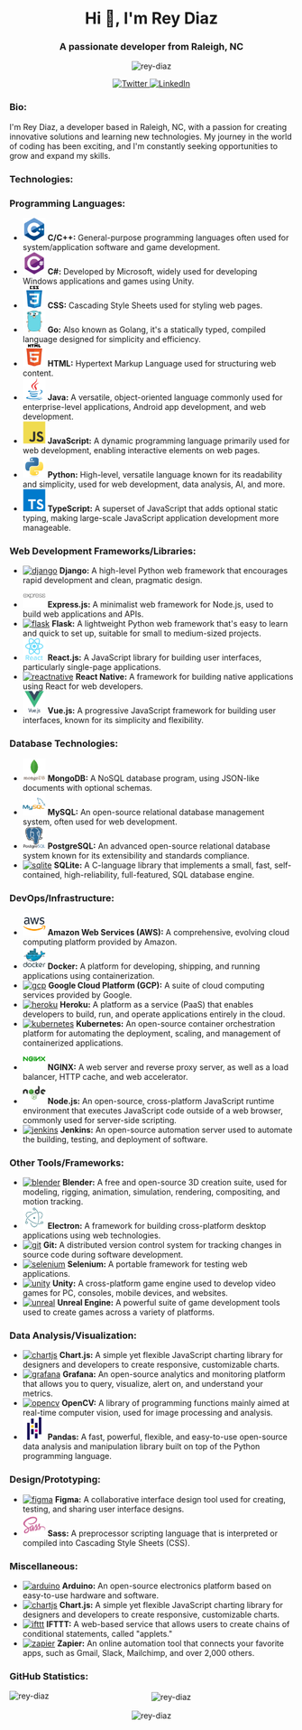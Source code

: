 <h1 align="center">Hi 👋, I'm Rey Diaz</h1>
<h3 align="center">A passionate developer from Raleigh, NC</h3>

<p align="center"> <img src="https://komarev.com/ghpvc/?username=rey-diaz&label=Profile%20views&color=0e75b6&style=flat" alt="rey-diaz" /> </p>

<p align="center">
  <a href="https://twitter.com/Rey_Diaz_Coding" target="_blank">
    <img src="https://img.shields.io/twitter/follow/Rey_Diaz_Coding?logo=twitter&style=for-the-badge" alt="Twitter" />
  </a>
  <a href="https://www.linkedin.com/in/reinoldiaz/" target="_blank">
    <img src="https://img.shields.io/badge/-Rey%20Diaz-blue?style=for-the-badge&logo=Linkedin&logoColor=white" alt="LinkedIn" />
  </a>
</p>

<h3 align="left">Bio:</h3>
<p align="left">
  I'm Rey Diaz, a developer based in Raleigh, NC, with a passion for creating innovative solutions and learning new technologies. My journey in the world of coding has been exciting, and I'm constantly seeking opportunities to grow and expand my skills.
</p>

<h3 align="left">Technologies:</h3>

### Programming Languages:
- <a href="https://en.wikipedia.org/wiki/C%2B%2B" target="_blank"><img src="https://raw.githubusercontent.com/devicons/devicon/master/icons/cplusplus/cplusplus-original.svg" alt="cplusplus" width="40" height="40"/></a> **C/C++:** General-purpose programming languages often used for system/application software and game development.
- <a href="https://en.wikipedia.org/wiki/C_Sharp_(programming_language)" target="_blank"><img src="https://raw.githubusercontent.com/devicons/devicon/master/icons/csharp/csharp-original.svg" alt="csharp" width="40" height="40"/></a> **C#:** Developed by Microsoft, widely used for developing Windows applications and games using Unity.
- <a href="https://developer.mozilla.org/en-US/docs/Web/CSS" target="_blank"><img src="https://raw.githubusercontent.com/devicons/devicon/master/icons/css3/css3-original-wordmark.svg" alt="css3" width="40" height="40"/></a> **CSS:** Cascading Style Sheets used for styling web pages.
- <a href="https://golang.org/" target="_blank"><img src="https://raw.githubusercontent.com/devicons/devicon/master/icons/go/go-original.svg" alt="go" width="40" height="40"/></a> **Go:** Also known as Golang, it's a statically typed, compiled language designed for simplicity and efficiency.
- <a href="https://en.wikipedia.org/wiki/HTML" target="_blank"><img src="https://raw.githubusercontent.com/devicons/devicon/master/icons/html5/html5-original-wordmark.svg" alt="html5" width="40" height="40"/></a> **HTML:** Hypertext Markup Language used for structuring web content.
- <a href="https://www.java.com" target="_blank"><img src="https://raw.githubusercontent.com/devicons/devicon/master/icons/java/java-original.svg" alt="java" width="40" height="40"/></a> **Java:** A versatile, object-oriented language commonly used for enterprise-level applications, Android app development, and web development.
- <a href="https://developer.mozilla.org/en-US/docs/Web/JavaScript" target="_blank"><img src="https://raw.githubusercontent.com/devicons/devicon/master/icons/javascript/javascript-original.svg" alt="javascript" width="40" height="40"/></a> **JavaScript:** A dynamic programming language primarily used for web development, enabling interactive elements on web pages.
- <a href="https://www.python.org" target="_blank"><img src="https://raw.githubusercontent.com/devicons/devicon/master/icons/python/python-original.svg" alt="python" width="40" height="40"/></a> **Python:** High-level, versatile language known for its readability and simplicity, used for web development, data analysis, AI, and more.
- <a href="https://www.typescriptlang.org/" target="_blank"><img src="https://raw.githubusercontent.com/devicons/devicon/master/icons/typescript/typescript-original.svg" alt="typescript" width="40" height="40"/></a> **TypeScript:** A superset of JavaScript that adds optional static typing, making large-scale JavaScript application development more manageable.

### Web Development Frameworks/Libraries:
- <a href="https://www.djangoproject.com/" target="_blank"><img src="https://cdn.worldvectorlogo.com/logos/django.svg" alt="django" width="40" height="40"/></a> **Django:** A high-level Python web framework that encourages rapid development and clean, pragmatic design.
- <a href="https://expressjs.com" target="_blank"><img src="https://raw.githubusercontent.com/devicons/devicon/master/icons/express/express-original-wordmark.svg" alt="express" width="40" height="40"/></a> **Express.js:** A minimalist web framework for Node.js, used to build web applications and APIs.
- <a href="https://flask.palletsprojects.com/" target="_blank"><img src="https://www.vectorlogo.zone/logos/pocoo_flask/pocoo_flask-icon.svg" alt="flask" width="40" height="40"/></a> **Flask:** A lightweight Python web framework that's easy to learn and quick to set up, suitable for small to medium-sized projects.
- <a href="https://reactjs.org/" target="_blank"><img src="https://raw.githubusercontent.com/devicons/devicon/master/icons/react/react-original-wordmark.svg" alt="react" width="40" height="40"/></a> **React.js:** A JavaScript library for building user interfaces, particularly single-page applications.
- <a href="https://reactnative.dev/" target="_blank"><img src="https://reactnative.dev/img/header_logo.svg" alt="reactnative" width="40" height="40"/></a> **React Native:** A framework for building native applications using React for web developers.
- <a href="https://vuejs.org/" target="_blank"><img src="https://raw.githubusercontent.com/devicons/devicon/master/icons/vuejs/vuejs-original-wordmark.svg" alt="vuejs" width="40" height="40"/></a> **Vue.js:** A progressive JavaScript framework for building user interfaces, known for its simplicity and flexibility.

### Database Technologies:
- <a href="https://www.mongodb.com/" target="_blank"><img src="https://raw.githubusercontent.com/devicons/devicon/master/icons/mongodb/mongodb-original-wordmark.svg" alt="mongodb" width="40" height="40"/></a> **MongoDB:** A NoSQL database program, using JSON-like documents with optional schemas.
- <a href="https://www.mysql.com/" target="_blank"><img src="https://raw.githubusercontent.com/devicons/devicon/master/icons/mysql/mysql-original-wordmark.svg" alt="mysql" width="40" height="40"/></a> **MySQL:** An open-source relational database management system, often used for web development.
- <a href="https://www.postgresql.org" target="_blank"><img src="https://raw.githubusercontent.com/devicons/devicon/master/icons/postgresql/postgresql-original-wordmark.svg" alt="postgresql" width="40" height="40"/></a> **PostgreSQL:** An advanced open-source relational database system known for its extensibility and standards compliance.
- <a href="https://www.sqlite.org/" target="_blank"><img src="https://www.vectorlogo.zone/logos/sqlite/sqlite-icon.svg" alt="sqlite" width="40" height="40"/></a> **SQLite:** A C-language library that implements a small, fast, self-contained, high-reliability, full-featured, SQL database engine.

### DevOps/Infrastructure:
- <a href="https://aws.amazon.com" target="_blank"><img src="https://raw.githubusercontent.com/devicons/devicon/master/icons/amazonwebservices/amazonwebservices-original-wordmark.svg" alt="aws" width="40" height="40"/></a> **Amazon Web Services (AWS):** A comprehensive, evolving cloud computing platform provided by Amazon.
- <a href="https://www.docker.com/" target="_blank"><img src="https://raw.githubusercontent.com/devicons/devicon/master/icons/docker/docker-original-wordmark.svg" alt="docker" width="40" height="40"/></a> **Docker:** A platform for developing, shipping, and running applications using containerization.
- <a href="https://cloud.google.com" target="_blank"><img src="https://www.vectorlogo.zone/logos/google_cloud/google_cloud-icon.svg" alt="gcp" width="40" height="40"/></a> **Google Cloud Platform (GCP):** A suite of cloud computing services provided by Google.
- <a href="https://www.heroku.com" target="_blank"><img src="https://www.vectorlogo.zone/logos/heroku/heroku-icon.svg" alt="heroku" width="40" height="40"/></a> **Heroku:** A platform as a service (PaaS) that enables developers to build, run, and operate applications entirely in the cloud.
- <a href="https://kubernetes.io" target="_blank"><img src="https://www.vectorlogo.zone/logos/kubernetes/kubernetes-icon.svg" alt="kubernetes" width="40" height="40"/></a> **Kubernetes:** An open-source container orchestration platform for automating the deployment, scaling, and management of containerized applications.
- <a href="https://www.nginx.com" target="_blank"><img src="https://raw.githubusercontent.com/devicons/devicon/master/icons/nginx/nginx-original.svg" alt="nginx" width="40" height="40"/></a> **NGINX:** A web server and reverse proxy server, as well as a load balancer, HTTP cache, and web accelerator.
- <a href="https://nodejs.org" target="_blank"><img src="https://raw.githubusercontent.com/devicons/devicon/master/icons/nodejs/nodejs-original-wordmark.svg" alt="nodejs" width="40" height="40"/></a> **Node.js:** An open-source, cross-platform JavaScript runtime environment that executes JavaScript code outside of a web browser, commonly used for server-side scripting.
- <a href="https://www.jenkins.io" target="_blank"><img src="https://www.vectorlogo.zone/logos/jenkins/jenkins-icon.svg" alt="jenkins" width="40" height="40"/></a> **Jenkins:** An open-source automation server used to automate the building, testing, and deployment of software.

### Other Tools/Frameworks:
- <a href="https://www.blender.org/" target="_blank"><img src="https://download.blender.org/branding/community/blender_community_badge_white.svg" alt="blender" width="40" height="40"/></a> **Blender:** A free and open-source 3D creation suite, used for modeling, rigging, animation, simulation, rendering, compositing, and motion tracking.
- <a href="https://www.electronjs.org" target="_blank"><img src="https://raw.githubusercontent.com/devicons/devicon/master/icons/electron/electron-original.svg" alt="electron" width="40" height="40"/></a> **Electron:** A framework for building cross-platform desktop applications using web technologies.
- <a href="https://git-scm.com/" target="_blank"><img src="https://www.vectorlogo.zone/logos/git-scm/git-scm-icon.svg" alt="git" width="40" height="40"/></a> **Git:** A distributed version control system for tracking changes in source code during software development.
- <a href="https://www.selenium.dev" target="_blank"><img src="https://raw.githubusercontent.com/detain/svg-logos/780f25886640cef088af994181646db2f6b1a3f8/svg/selenium-logo.svg" alt="selenium" width="40" height="40"/></a> **Selenium:** A portable framework for testing web applications.
- <a href="https://unity.com/" target="_blank"><img src="https://www.vectorlogo.zone/logos/unity3d/unity3d-icon.svg" alt="unity" width="40" height="40"/></a> **Unity:** A cross-platform game engine used to develop video games for PC, consoles, mobile devices, and websites.
- <a href="https://unrealengine.com/" target="_blank"><img src="https://raw.githubusercontent.com/kenangundogan/fontisto/036b7eca71aab1bef8e6a0518f7329f13ed62f6b/icons/svg/brand/unreal-engine.svg" alt="unreal" width="40" height="40"/></a> **Unreal Engine:** A powerful suite of game development tools used to create games across a variety of platforms.

### Data Analysis/Visualization:
- <a href="https://www.chartjs.org" target="_blank"><img src="https://www.chartjs.org/media/logo-title.svg" alt="chartjs" width="40" height="40"/></a> **Chart.js:** A simple yet flexible JavaScript charting library for designers and developers to create responsive, customizable charts.
- <a href="https://grafana.com" target="_blank"><img src="https://www.vectorlogo.zone/logos/grafana/grafana-icon.svg" alt="grafana" width="40" height="40"/></a> **Grafana:** An open-source analytics and monitoring platform that allows you to query, visualize, alert on, and understand your metrics.
- <a href="https://opencv.org/" target="_blank"><img src="https://www.vectorlogo.zone/logos/opencv/opencv-icon.svg" alt="opencv" width="40" height="40"/></a> **OpenCV:** A library of programming functions mainly aimed at real-time computer vision, used for image processing and analysis.
- <a href="https://pandas.pydata.org/" target="_blank"><img src="https://raw.githubusercontent.com/devicons/devicon/2ae2a900d2f041da66e950e4d48052658d850630/icons/pandas/pandas-original.svg" alt="pandas" width="40" height="40"/></a> **Pandas:** A fast, powerful, flexible, and easy-to-use open-source data analysis and manipulation library built on top of the Python programming language.

### Design/Prototyping:
- <a href="https://www.figma.com/" target="_blank"><img src="https://www.vectorlogo.zone/logos/figma/figma-icon.svg" alt="figma" width="40" height="40"/></a> **Figma:** A collaborative interface design tool used for creating, testing, and sharing user interface designs.
- <a href="https://www.sass-lang.com" target="_blank"><img src="https://raw.githubusercontent.com/devicons/devicon/master/icons/sass/sass-original.svg" alt="sass" width="40" height="40"/></a> **Sass:** A preprocessor scripting language that is interpreted or compiled into Cascading Style Sheets (CSS).

### Miscellaneous:
- <a href="https://www.arduino.cc/" target="_blank"><img src="https://cdn.worldvectorlogo.com/logos/arduino-1.svg" alt="arduino" width="40" height="40"/></a> **Arduino:** An open-source electronics platform based on easy-to-use hardware and software.
- <a href="https://www.chartjs.org" target="_blank"><img src="https://www.chartjs.org/media/logo-title.svg" alt="chartjs" width="40" height="40"/></a> **Chart.js:** A simple yet flexible JavaScript charting library for designers and developers to create responsive, customizable charts.
- <a href="https://www.ifttt.com/" target="_blank"><img src="https://www.vectorlogo.zone/logos/ifttt/ifttt-ar21.svg" alt="ifttt" width="40" height="40"/></a> **IFTTT:** A web-based service that allows users to create chains of conditional statements, called "applets."
- <a href="https://www.zapier.com" target="_blank"><img src="https://www.vectorlogo.zone/logos/zapier/zapier-icon.svg" alt="zapier" width="40" height="40"/></a> **Zapier:** An online automation tool that connects your favorite apps, such as Gmail, Slack, Mailchimp, and over 2,000 others.

<h3 align="left">GitHub Statistics:</h3>

<p align="center">
  <img align="left" src="https://github-readme-stats.vercel.app/api/top-langs?username=rey-diaz&show_icons=true&locale=en&layout=compact" alt="rey-diaz" />
</p>

<p align="center">
  <img align="center" src="https://github-readme-stats.vercel.app/api?username=rey-diaz&show_icons=true&locale=en" alt="rey-diaz" />
</p>

<p align="center">
  <img align="center" src="https://github-readme-streak-stats.herokuapp.com/?user=rey-diaz&" alt="rey-diaz" />
</p>


